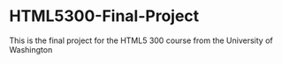# HTML5300-Final-Project
This is the final project for the HTML5 300 course from the University of Washington
